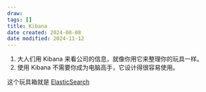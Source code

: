 ```yaml
---
draw:
tags: []
title: Kibana
date created: 2024-08-08
date modified: 2024-11-12
---
```



1. 大人们用 Kibana 来看公司的信息，就像你用它来整理你的玩具一样。
2. 使用 Kibana 不需要你成为电脑高手，它设计得很容易使用。

这个玩具箱就是 [ElasticSearch](ElasticSearch.md)

